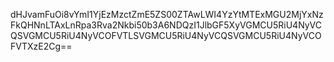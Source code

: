 dHJvamFuOi8vYmI1YjEzMzctZmE5ZS00ZTAwLWI4YzYtMTExMGU2MjYxNzFkQHNnLTAxLnRpa3Rva2Nkbi50b3A6NDQzI1JlbGF5XyVGMCU5RiU4NyVCQSVGMCU5RiU4NyVCOFVTLSVGMCU5RiU4NyVCQSVGMCU5RiU4NyVCOFVTXzE2Cg==